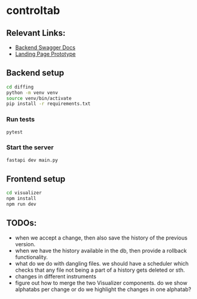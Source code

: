 # controltab

## Relevant Links:
- [Backend Swagger Docs](https://backend-production-0646.up.railway.app/docs)
- [Landing Page Prototype](https://yj8u03csybl1ve8pzinpqlhohn3qabuu.vercel.app)

## Backend setup

```bash
cd diffing
python -m venv venv
source venv/bin/activate
pip install -r requirements.txt
```

### Run tests

```bash
pytest
```

### Start the server

```bash
fastapi dev main.py
```

## Frontend setup

```bash
cd visualizer
npm install
npm run dev
```

## TODOs:
* when we accept a change, then also save the history of the previous version.
* when we have the history available in the db, then provide a rollback functionality.
* what do we do with dangling files. we should have a scheduler which checks that any file not being a part of a history gets deleted or sth.
* changes in different instruments
* figure out how to merge the two Visualizer components. do we show alphatabs per change or do we highlight the changes in one alphatab?